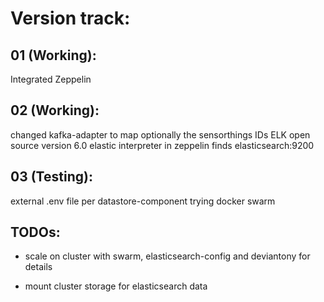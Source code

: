 # Version track:

## 01 (Working): 	

Integrated Zeppelin

## 02 (Working):	

changed kafka-adapter to map optionally the sensorthings IDs
ELK open source version 6.0
elastic interpreter in zeppelin finds elasticsearch:9200
	
## 03 (Testing): 

external .env file per datastore-component
trying docker swarm	



## TODOs:

* scale on cluster with swarm, elasticsearch-config and deviantony for details

* mount cluster storage for elasticsearch data
